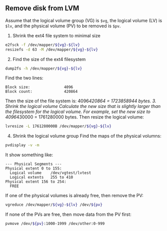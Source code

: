 ## Remove disk from LVM

Assume that the logical volume group (VG) is `$vg`,
the logical volume (LV) is `$lv`, and the physical volume (PV) to be removed is `$pv`.
1. Shrink the ext4 file system to minimal size
```bash
e2fsck -f /dev/mapper/${vg}-${lv}
resizefs -d 63 -M /dev/mapper/${vg}-${lv}
```
2. Find the size of the ext4 filesystem
```bash
dump2fs -h /dev/mapper/${vg}-${lv}
```
Find the two lines:
```
Block size:               4096
Block count:              420864
```
Then the size of the file system is: 4096*420864 = 1723858944 bytes.
3. Shrink the logical volume
Calculate the new size that is slightly larger than the filesystem for the logical volume.
For example, set the new size to 4096*430000 = 1761280000 bytes.
Then resize the logical volume:
```bash
lvresize -L 1761280000B /dev/mapper/${vg}-${lv}
```
4. Shrink the logical volume group
Find the maps of the physical volumns:
```bash
pvdisplay -v -m
```
It show something like:
```
--- Physical Segments ---
Physical extent 0 to 155:
  Logical volume	/dev/vgtest/lvtest
  Logical extents	255 to 410
Physical extent 156 to 254:
  FREE
```
If one of the physical volumes is already free, then remove the PV:
```bash
vgreduce /dev/mapper/${vg}-${lv} /dev/${pv}
```
If none of the PVs are free, then move data from the PV first:
```bash
pvmove /dev/${pv}:1000-1999 /dev/other:0-999
```
